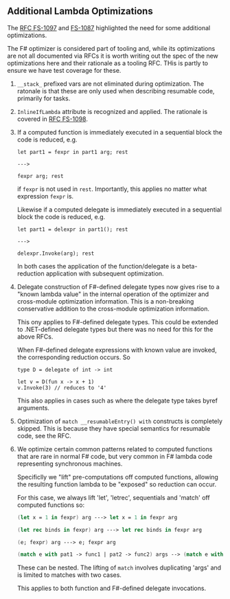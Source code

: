 
## Additional Lambda Optimizations

The [RFC FS-1097](https://github.com/fsharp/fslang-design/blob/master/FSharp-6.0/FS-1097-task-builder.md)
and [FS-1087](https://github.com/fsharp/fslang-design/blob/master/FSharp-6.0/FS-1087-resumable-code.md)
highlighted the need for some additional optimizations.

The F# optimizer is considered part of tooling and, while its optimizations are not all documented via RFCs
it is worth writing out the spec of the new optimizations here and their rationale as a tooling RFC. THis
is partly to ensure we have test coverage for these.


1. `__stack_` prefixed vars are not eliminated during optimization. The ratonale is that these
   are only used when describing resumable code, primarily for tasks.

2. `InlineIfLambda` attribute is recognized and applied.  The rationale is covered in
   [RFC FS-1098](https://github.com/fsharp/fslang-design/blob/master/FSharp-6.0/FS-1098-inline-if-lambda.md).
   
3. If a computed function is immediately executed in a sequential block the code is reduced, e.g.

       let part1 = fexpr in part1 arg; rest

       --->  
       
       fexpr arg; rest
      
   if `fexpr` is not used in `rest`. Importantly, this applies no matter what expression `fexpr` is.  

   Likewise if a computed delegate is immediately executed in a sequential block the code is reduced, e.g.

       let part1 = delexpr in part1(); rest
      
       --->  
       
       delexpr.Invoke(arg); rest
      
   In both cases the application of the function/delegate is a beta-reduction application with subsequent optimization.
   
   
4. Delegate construction of F#-defined delegate types now gives rise to a "known lambda value" in the internal operation of the optimizer and cross-module
   optimization information.   This is a non-breaking conservative addition to the cross-module optimization information.
   
   This ony applies to F#-defined delegate types.  This could be extended to .NET-defined delegate types but there was no need for this for the
   above RFCs.
   
   When F#-defined delegate expressions with known value are invoked, the corresponding reduction occurs.  So
   
       type D = delegate of int -> int
       
       let v = D(fun x -> x + 1)
       v.Invoke(3) // reduces to '4'
       
   This also applies in cases such as where the delegate type takes byref arguments.
   
   
5. Optimization of `match __resumableEntry() with` constructs is completely skipped.  This is because they have special semantics for resumable code, see the RFC.

6. We optimize certain common patterns related to computed functions that are rare in normal F# code,
   but very common in F# lambda code representing synchronous machines.
   
   Specificlly we "lift" pre-computations off computed functions, allowing the resulting function lambda to be "exposed" so reduction can
   occur.
   
   For this case, we always lift 'let', 'letrec', sequentials and 'match' off computed functions so:

   ```fsharp
   (let x = 1 in fexpr) arg ---> let x = 1 in fexpr arg 
   
   (let rec binds in fexpr) arg ---> let rec binds in fexpr arg 
   
   (e; fexpr) arg ---> e; fexpr arg 
   
   (match e with pat1 -> func1 | pat2 -> func2) args --> (match e with pat1 -> func1 args | pat2 -> func2 args)
   ```
   
   These can be nested.  The lifting of `match` involves duplicating 'args' and is limited to matches with two cases.
   
   This applies to both function and F#-defined delegate invocations.
   
   
